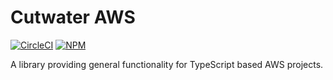 # Cutwater AWS

[![CircleCI](https://img.shields.io/circleci/project/github/CodificationOrg/cutwater-aws.svg)](https://circleci.com/gh/CodificationOrg/cutwater-aws)
[![NPM](https://img.shields.io/npm/v/cutwater-aws.svg)](https://www.npmjs.com/package/cutwater-aws)

A library providing general functionality for TypeScript based AWS projects.